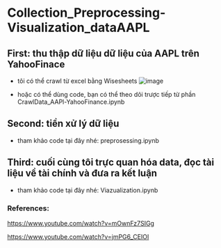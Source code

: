 # Collection_Preprocessing-Visualization_dataAAPL

## First: thu thập dữ liệu dữ liệu của AAPL trên YahooFinace
- tôi có thể crawl từ excel bằng Wisesheets
![image](https://github.com/user-attachments/assets/871c8ea0-25fc-46c0-9521-b25492831a0e)

- hoặc có thể dùng code, bạn có thể theo dõi trược tiếp từ phần 
CrawlData_AAPl-YahooFinance.ipynb

## Second: tiền xử lý dữ liệu
- tham khảo code tại đây nhé: preprosessing.ipynb

## Third: cuối cùng tôi trực quan hóa data, đọc tài liệu về tài chính và đưa ra kết luận 
- tham khảo code tại đây nhé: Viazualization.ipynb

### References:
https://www.youtube.com/watch?v=mOwnFz7SIGg

https://www.youtube.com/watch?v=jmPG6_CEIOI
